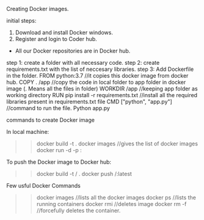 Creating Docker images.

initial steps:
 1. Download and install Docker windows.
 2. Register and login to Coder hub.
  - All our Docker repositories are in Docker hub.


step 1:
 create a folder with all necessary code.
step 2:
 create requirements.txt with the list of neccesary libraries.
step 3: 
 Add Dockerfile in the folder.
 		FROM python:3.7    //it copies this docker image from docker hub.
		 COPY .  /app              //copy the code in local folder to app folder in docker image (.  Means all the files in folder)
		 WORKDIR /app        //keeping app folder as working directory
		 RUN pip install -r requirements.txt           //install all the required libraries present in requirements.txt file
   CMD ["python", "app.py"]                          //command to run the file.    Python app.py

 

commands to create Docker image

In local machine: 

>> docker build -t <dockerimagename> .
>> docker images  //gives the list of docker images
>> docker run -d -p <hostport>:<containerport> <containername>

To push the Docker image to Docker hub:

>> docker build -t <username>/<dockerimage> .
>> docker push <username>/<dockerimage>:latest

Few usful Docker Commands
 
>> docker images //lists all the docker images
>> docker ps  //lists the running containers
>> docker rmi <imageID>  //deletes image
>> docker rm -f <containerID>  //forcefully deletes the container.
 
 
 
 
 

 
